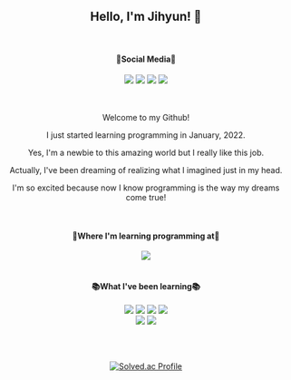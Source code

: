 <div align="center">

  <h2>Hello, I'm Jihyun! 🥰</h2>
  
  <br/>
  <h4>🚀Social Media🚀</h4>
  <a href="https://www.youtube.com/channel/UCrEE9dwbWfp_OUBxy3qH0rA"><img src="https://img.shields.io/badge/Youtube-ff0000?style=flat-square&logo=Youtube&logoColor=ffffff"/></a>
  <a href="https://www.linkedin.com/in/kim-jihyun-7b62b2168/"><img src="https://img.shields.io/badge/Linked In-0A66C2?style=flat-square&logo=LinkedIn&logoColor=ffffff"/></a>
  <a href="https://blog.naver.com/dailyhyun_"><img src="https://img.shields.io/badge/Naver Blog-03c75a?style=flat-square&logo=Naver&logoColor=ffffff"/></a>
  <a href="https://timezone.tistory.com/"><img src="https://img.shields.io/badge/Tistory Blog-ffcd00?style=flat-square&logo=Kakao&logoColor=000000"/></a>  
  
  <br/>
  <br/>
  <br/>

  <p>Welcome to my Github!</p>
  <p>I just started learning programming in January, 2022.</p>
  <p>Yes, I'm a newbie to this amazing world but I really like this job.</p>
  <p>Actually, I've been dreaming of realizing what I imagined just in my head.</p>
  <p>I'm so excited because now I know programming is the way my dreams come true!</p>
  
  <br/>
  
  <h4>🏫Where I'm learning programming at🏫</h3>
  
  <a href="https://www.ssafy.com/ksp/jsp/swp/swpMain.jsp" style="margin-bottom: 0;"><img src="https://img.shields.io/badge/Samsung Software Academy For Youth-1428A0?style=flat-square&logo=Samsung&logoColor=ffffff">
  </a>
  <br/><br/>
  
  <h4>📚What I've been learning📚</h3>  
  
  <span><img src="https://img.shields.io/badge/Python-3776ab?style=flat-square&logo=Python&logoColor=ffffff"></span>
  <span><img src="https://img.shields.io/badge/HTML5-E34F26?style=flat-square&logo=HTML5&logoColor=ffffff"></span>
  <span><img src="https://img.shields.io/badge/CSS3-1572B6?style=flat-square&logo=CSS3&logoColor=ffffff"></span>
  <span><img src="https://img.shields.io/badge/JavaScript-F7DF1E?style=flat-square&logo=JavaScript&logoColor=ffffff"/></span>
  <br/>
  <span><img src="https://img.shields.io/badge/Django-092e20?style=flat-square&logo=Django&logoColor=ffffff"></span>
  <span><img src="https://img.shields.io/badge/Vue.js-4fc08d?style=flat-square&logo=Django&logoColor=ffffff"></span>
  
  <br/><br/>
  
  [![Solved.ac Profile](http://mazassumnida.wtf/api/v2/generate_badge?boj=grwthepie)](https://solved.ac/grwthepie)
  
  </div>
  
